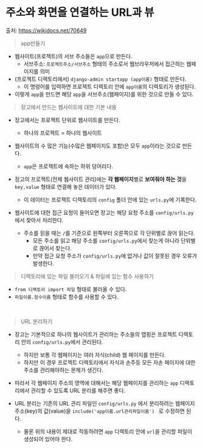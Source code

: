 # 주소와 화면을 연결하는 URL과 뷰

출처: https://wikidocs.net/70649





> app만들기

* 웹사이트(프로젝트)의 서브 주소들은 `app`으로 만든다.
  * 서브주소: `프로젝트주소/서브주소` 형태의 주소로서 웹브라우저에서 접근하는 웹페이지를 의미
* (프로젝트 디렉토리에서) `django-admin startapp (app이름)` 형태로 만든다.
  * 이 명령어를 입력하면 프로젝트 디렉토리 안에 `app이름`의 디렉토리가 생성된다. 
* 이렇게 `app`을 만드면 해당 `app`을 서브주소(웹페이지)를 위한 것으로 만들 수 있다.



> 장고에서 만드는 웹사이트에 대한 기본 내용

* 장고에서는 프로젝트 단위로 웹사이트를 만든다.
  * 하나의 프로젝트 = 하나의 웹사이트     



* 웹사이트의 수 많은 기능(수많은 웹페이지도 포함)은 모두 `app`이라는 것으로 만든다.
  * `app`은 프로젝트에 속하는 하위 덩어리다.     



* 장고의 프로젝트(전체 웹사이트 관리)에는 **각 웹페이지**별로 **보여줘야 하는 것**을 `key,value` 형태로 연결해 놓은 데이터가 있다. 
  * 이 데이터는 프로젝트 디렉토리의 `config` 폴더 안에 있는 `urls.py`에 기록한다.     



* 웹사이트에 대한 접근 요청이 들어오면 장고는 해당 요청 주소를 `config/urls.py`에서 찾아서 처리한다.
  * 주소를 읽을 때는 `/`를 기준으로 왼쪽부터 오른쪽으로 각 단위별로 끊어 읽는다.
    * 모든 주소를 읽고 해당 주소를 `config/urls.py`에서 찾는게 아니라 단위별로 끊어서 찾는다.
    * 만약 접근 요청 주소가 `config/urls.py`에 없거나 값이 잘못된 경우 오류가 발생한다.     



> 디렉토리에 있는 파일 불러오기 & 파일에 있는 함수 사용하기

* `from 디렉토리 import 파일` 형태로 불러올 수 있다.
* `파일이름.함수이름` 형태로 함수를 사용할 수 있다.

​    



> URL 분리하기

* 장고는 기본적으로 하나의 웹사이트가 관리하는 주소들의 맵핑은 프로젝트 디렉토리 안의 `config/urls.py`에서 관리된다.

  * 하지만 보통 각 웹페이지는 여러 자식(child) 웹 페이지를 만든다. 
  * 하지만 이 경우 프로젝트 디렉토리에서 자식과 손주등 모든 자손 페이지에 대한 주소를 관리해야하는 문제가 생긴다.     

  

* 따라서 각 웹페이지 주소의 영역에 대해서는 해당 웹페이지를 관리하는 `app` 디렉토리에서 관리할 수 있도록 URL 분리를 해주면 좋다.    



* URL 분리는 기존의 URL 관리 파일인 `config/urls.py` 에서 분리하려는 웹페이지 주소(key)의 값(value)을 `include('app이름.url관리파일이름') ` 로 수정하면 된다.
  * 물론 위의 내용이 제대로 작동하려면 `app` 디렉토리 안에 `url`을 관리할 파일이 생성되어 있어야 한다.

